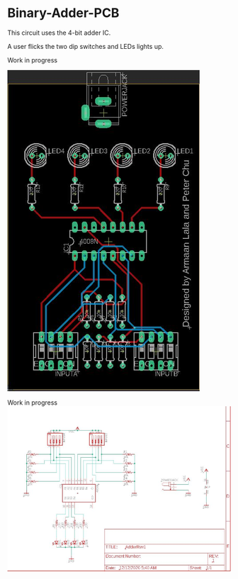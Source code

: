 # Binary-Adder-PCB
This circuit uses the 4-bit adder IC.

A user flicks the two dip switches and LEDs lights up.

Work in progress

![Board PCB](https://github.com/ArmaanLala/Binary-Adder-PCB/blob/master/Images/Board.JPG?raw=true)

Work in progress
![Schamatic View](https://github.com/ArmaanLala/Binary-Adder-PCB/blob/master/Images/Schematic.JPG?raw=true)
